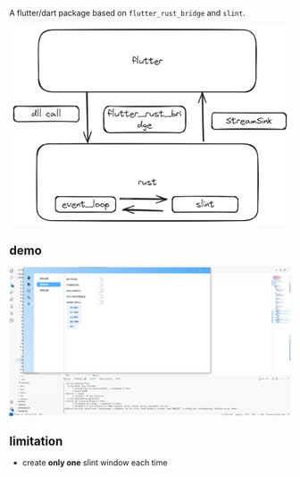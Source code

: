 A flutter/dart package based on `flutter_rust_bridge` and `slint`.



![image](./fsb.png)

## demo

![image](./20231208.gif)



## limitation

* create **only one** slint window each time

